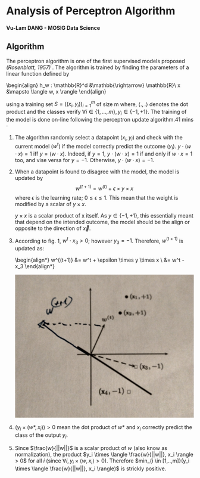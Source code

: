 # Analysis of Perceptron Algorithm

#### Vu-Lam DANG - MOSIG Data Science
## Algorithm

The perceptron algorithm is one of the first supervised models proposed *(Rosenblatt, 1957)* . The algorithm is trained by finding the parameters of a linear function defined by

\begin{align}
    h_w : \mathbb{R}^d &\mathbb{\rightarrow} \mathbb{R}\\    x &\mapsto \langle w, x \rangle
\end{align}

using a training set $S=((x_i,y_i))^m_{i=1}$ of size m where, $\langle .,.\rangle$ denotes the dot product and the classes verify $\forall i \in \{1,...,m\}, y_i \in \{-1,+1\}$. The training of the model is done on-line following the perceptron update algorithm.41 mins ·


1. The algorithm randomly select a datapoint $(x_i, y_i)$ and check with the current model ($w^t$) if the model correctly predict the outcome ($y_i$). $y \cdot (w \cdot x) = 1$ iff $y = (w \cdot x)$. Indeed, if $y=1$, $y \cdot (w \cdot x) = 1$ if and only if  $w \cdot x = 1$ too, and vise versa for $y=-1$. Otherwise, $y \cdot (w \cdot x) = -1$.

1. When a datapoint is found to disagree with the model, the model is updated by
    $$
    w^{(t+1)} = w^{(t)} + \epsilon \times y \times x
    $$ 
    where $\epsilon$ is the learning rate; $0\le\epsilon\le 1$. This mean that the weight is modified by a scalar of $y\times x$.
    
    $y\times x$ is a scalar product of x itself. As $y\in \{-1,+1\}$, this essentially meant that depend on the intended outcome, the model should be the align or opposite to the direction of $\vec x$.

1. According to fig. 1, $w^t \cdot x_3 > 0$; however $y_3 = -1$. Therefore, $w^{(t+1)}$ is updated as:

    \begin{align*}
w^{(t+1)} &= w^t + \epsilon \times y \times x \\
          &= w^t - x_3
\end{align*}

    ![](Fig/graph_hw1.jpg)

1. $(y_i\times (w*,x_i))>0$ mean the dot product of $w*$ and $x_i$ correctly predict the class of the output $y_i$.

1. Since $\frac{w}{||w||}$ is a scalar product of *w* (also know as normalization), the product $y_i \times \langle \frac{w}{||w||}, x_i \rangle > 0$ for all $i$ (since $\forall i, y_i \times \langle w, x_i \rangle > 0$). Therefore $min_{i \in [1,..,m]}(y_i \times \langle \frac{w}{||w||}, x_i \rangle)$ is strickly positive.